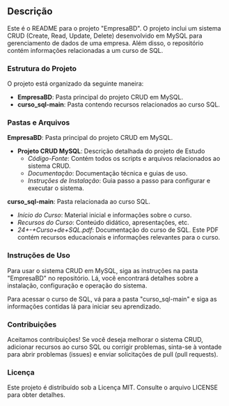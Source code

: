 ## Descrição
Este é o README para o projeto "EmpresaBD". O projeto inclui um sistema CRUD (Create, Read, Update, Delete) desenvolvido em MySQL para gerenciamento de dados de uma empresa. Além disso, o repositório contém informações relacionadas a um curso de SQL.

### Estrutura do Projeto
O projeto está organizado da seguinte maneira:

- **EmpresaBD**: Pasta principal do projeto CRUD em MySQL.
- **curso_sql-main**: Pasta contendo recursos relacionados ao curso SQL.

### Pastas e Arquivos
**EmpresaBD**: Pasta principal do projeto CRUD em MySQL.

- **Projeto CRUD MySQL**: Descrição detalhada do projeto de Estudo
  - *Código-Fonte*: Contém todos os scripts e arquivos relacionados ao sistema CRUD.
  - *Documentação*: Documentação técnica e guias de uso.
  - *Instruções de Instalação*: Guia passo a passo para configurar e executar o sistema.

**curso_sql-main**: Pasta relacionada ao curso SQL.

- *Início do Curso*: Material inicial e informações sobre o curso.
- *Recursos do Curso*: Conteúdo didático, apresentações, etc.
- *24+-+Curso+de+SQL.pdf*: Documentação do curso de SQL. Este PDF contém recursos educacionais e informações relevantes para o curso.

### Instruções de Uso
Para usar o sistema CRUD em MySQL, siga as instruções na pasta "EmpresaBD" no repositório. Lá, você encontrará detalhes sobre a instalação, configuração e operação do sistema.

Para acessar o curso de SQL, vá para a pasta "curso_sql-main" e siga as informações contidas lá para iniciar seu aprendizado.

### Contribuições
Aceitamos contribuições! Se você deseja melhorar o sistema CRUD, adicionar recursos ao curso SQL ou corrigir problemas, sinta-se à vontade para abrir problemas (issues) e enviar solicitações de pull (pull requests).

### Licença
Este projeto é distribuído sob a Licença MIT. Consulte o arquivo LICENSE para obter detalhes.





